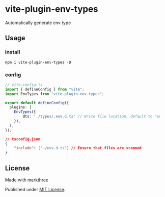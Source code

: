 # vite-plugin-env-types

Automatically generate env type

## Usage

### install

```shell
npm i vite-plugin-env-types -D
```

### config

```ts
// vite.config.ts
import { defineConfig } from "vite";
import EnvTypes from "vite-plugin-env-types";

export default defineConfig({
  plugins: [
    EnvTypes({
        dts: './types/.env.d.ts' // Write file location, default to "env.d.ts"
    }),
  ],
});
```

```json
// tsconfig.json
{
    "include": ["./env.d.ts"] // Ensure that files are scanned
}
```

## License

Made with [markthree](https://github.com/markthree)

Published under [MIT License](./LICENSE).
